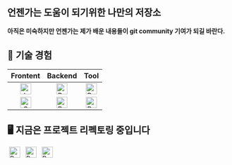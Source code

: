 ## **언젠가는 도움이 되기위한 나만의 저장소**

**아직은 미숙하지만 언젠가는 제가 배운 내용들이 git community 기여가 되길 바란다.**


## 📌 **기술 경험**  
| Frontent | Backend | Tool |
|:-:|:-:|:-:|
| <img src="https://img.shields.io/badge/JavaScript-282C34?logo=javascript&logoColor=#EBADAE" alt="JavaScript logo" title="JavaScript" height="25" /> | <img alt="Python" src ="https://img.shields.io/badge/java-282C34?logo=java&logoColor=90A6CB" height="25"/> | <img alt="Python" src ="https://img.shields.io/badge/intellij-282C34?logo=jetbrains&logoColor=20IDEA" height="25"/> |
<img src="https://img.shields.io/badge/CSS3-282C34?logo=css3&logoColor=1572B6" alt="CSS logo" title="CSS" height="25" /> | <img alt="Python" src="https://img.shields.io/badge/spring-282C34?logo=spring&logoColor=#90A6CB" height="25"/> | <img alt="Python" src ="https://img.shields.io/badge/vscode-282C34?logo=visual-studio-code&logoColor=239DEF" height="25"/> 

## 🖥️ **지금은 프로젝트 리펙토링 중입니다**
&nbsp;<img alt="Python" src ="https://img.shields.io/badge/Vue.js-%232c3e50?logo=Vue.js&logoColor=#90A6CB" height="25"/>&nbsp;
&nbsp;<img alt="Python" src ="https://img.shields.io/badge/docker-%232c3e50?logo=docker&logoColor=#90A6CB" height="25"/>&nbsp;
&nbsp;<img alt="Python" src ="https://img.shields.io/badge/security-%232c3e50?logo=springsecurity&logoColor=#90A6CB" height="25"/>

